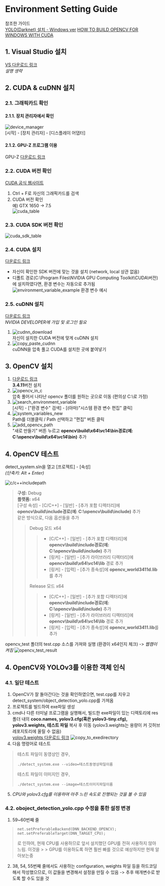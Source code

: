 # Environment Setting Guide
참조한 가이드  
[YOLO(Darknet) 설치 - Windows ver](https://mickael-k.tistory.com/15)
[HOW TO BUILD OPENCV FOR WINDOWS WITH CUDA](https://lightbuzz.com/opencv-cuda/)

## 1. Visual Studio 설치
[VS 다운로드 링크](https://visualstudio.microsoft.com/ko/)  
*설명 생략*  


## 2. CUDA & cuDNN 설치
### 2.1. 그래픽카드 확인
#### 2.1.1. 장치 관리자에서 확인
![device_manager](https://i.imgur.com/FSKpzFx.png)  
[시작] - [장치 관리자] - [디스플레이 어댑터]
#### 2.1.2. GPU-Z 프로그램 이용
GPU-Z [다운로드 링크](https://software.naver.com/software/summary.nhn?softwareId=MFS_100082)

### 2.2. CUDA 버전 확인
[CUDA 공식 웹사이트](https://www.wikiwand.com/en/CUDA#/GPUs_supported)
1. Ctrl + F로 자신의 그래픽카드를 검색
2. CUDA 버전 확인  
예) GTX 1650 -> 7.5  
![cuda_table](https://i.imgur.com/AWt6grr.png)  

### 2.3. CUDA SDK 버전 확인
![cuda_sdk_table](https://i.imgur.com/0yrGcXn.png)  

### 2.4. CUDA 설치
[다운로드 링크](https://developer.nvidia.com/cuda-toolkit-archive)  
* 자신이 확인한 SDK 버전에 맞는 것을 설치 (network, local 상관 없음)  
* 디폴트 경로(C:\Program Files\NVIDIA GPU Computing Toolkit\CUDA\버전)에 설치하였다면, 환경 변수는 자동으로 추가됨  
  ![environment_variable_example](https://i.imgur.com/Tm3TgXY.png)
 환경 변수 예시

### 2.5. cuDNN 설치
[다운로드 링크](https://developer.nvidia.com/rdp/cudnn-download)  
*NVIDIA DEVELOPER에 가입 및 로그인 필요*
1. ![cudnn_download](https://i.imgur.com/rBP7FZI.png)  
자신이 설치한 CUDA 버전에 맞게 cuDNN 설치
2. ![copy_paste_cudnn](https://i.imgur.com/XtVbf8w.png)  
cuDNN을 압축 풀고 CUDA를 설치한 곳에 붙여넣기


## 3. OpenCV 설치
1. [다운로드 링크](https://opencv.org/releases/)  
**3.4.11**버전 설치
2. ![opencv_in_c](https://i.imgur.com/mDutkvi.png)  
압축 풀어서 나타난 opencv 폴더를 원하는 곳으로 이동 (편의상 C:\로 가정)
3. ![search_environment_variable](https://i.imgur.com/dj1GjHM.png)  
[시작] - ["환경 변수" 검색] - [(아마)"시스템 환경 변수 편집" 클릭]
4. ![system_variables_new](https://i.imgur.com/VV1LjcG.png)  
Path를 더블클릭 / Path 선택하고 "편집" 버튼 클릭
5. ![add_opencv_path](https://i.imgur.com/8fJJCPx.png)  
"새로 만들기" 버튼 누르고 **opencv\build\x64\vc14\bin경로(예: C:\opencv\build\x64\vc14\bin)** 추가


## 4. OpenCV 테스트
detect_system.sln을 열고 [프로젝트] - [속성]  
*(단축키: Alt + Enter)*  

![c/c++_includepath_](https://i.imgur.com/QmC3Cwm.png)  
> **구성:** Debug  
> **플랫폼:** x64  
> [구성 속성] - [C/C++] - [일반] - [추가 포함 디렉터리]에 **opencv\build\include경로(예: C:\opencv\build\include)** 추가  
> 같은 방식으로, 다음 옵션들을 추가  
> > Debug 모드 x64  
> > > * [C/C++] - [일반] - [추가 포함 디렉터리]에 **opencv\build\include경로(예: C:\opencv\build\include)** 추가  
> > > * [링커] - [일반] - [추가 라이브러리 디렉터리]에 **opencv\build\x64\vc14\lib** 경로 추가  
> > > * [링커] - [입력] - [추가 종속성]에 **opencv_world3411d.lib**를 추가  
> > > 
> > Release 모드 x64  
> > > * [C/C++] - [일반] - [추가 포함 디렉터리]에 **opencv\build\include경로(예: C:\opencv\build\include)** 추가  
> > > * [링커] - [일반] - [추가 라이브러리 디렉터리]에 **opencv\build\x64\vc14\lib** 경로 추가  
> > > * [링커] - [입력] - [추가 종속성]에 **opencv_world3411.lib**를 추가  

opencv_test 폴더의 test.cpp 소스를 가져와 실행 (환경이 x64인지 체크) -> *웹캠이 켜짐*
![opencv_test_result](https://i.imgur.com/S9go4Zp.png)  

## 4. OpenCV와 YOLOv3를 이용한 객체 인식
### 4.1. 일단 테스트
1. OpenCV가 잘 돌아간다는 것을 확인하였으면, test.cpp를 지우고 detect_system/object_detection_yolo.cpp를 가져옴
2. 프로젝트를 빌드하여 exe파일 생성
3. cmd나 다른 터미널 프로그램을 실행해서, 빌드한 exe파일이 있는 디렉토리에 res폴더 내의 **coco.names, yolov3.cfg(혹은 yolov3-tiny.cfg), yolov3.weights, 테스트 파일** 복사 후 이동 (yolov3.weights는 용량이 커 깃허브 레포지토리에 올릴 수 없음)  
[yolov3.weights 다운로드 링크](https://pjreddie.com/media/files/yolov3.weights)
![copy_to_exedirectory](https://i.imgur.com/Y9DM17J.png)
1. 다음 명령어로 테스트
> 테스트 파일이 동영상인 경우,
> ```
> ./detect_system.exe --video=테스트동영상파일이름
> ```
> 테스트 파일이 이미지인 경우,
> ```
> ./detect_system.exe --image=테스트이미지파일이름
> ```
5. *CPU와 yolov3.cfg를 이용하여 아주 느린 속도로 진행되는 것을 볼 수 있음*

### 4.2. oboject_detection_yolo.cpp 수정을 통한 설정 변경
1. 59~60번째 줄
> ```
> net.setPreferableBackend(DNN_BACKEND_OPENCV);
> net.setPreferableTarget(DNN_TARGET_CPU);
> ```
> 로 인하여, 현재 CPU를 사용하므로 앞서 설치했던 GPU를 전혀 사용하지 않아 느림. 이것을 > > GPU를 이용하도록 하면 훨씬 빠를 것으로 예상하지만 현재 알아보는중  

2. 38, 54, 55번째 줄에서도 사용하는 configuration, weights 파일 등을 하드코딩해서 작성했으므로, 이 값들을 변경해서 설정을 만질 수 있음 -> 추후 매개변수로 받도록 할 수도 있을 것